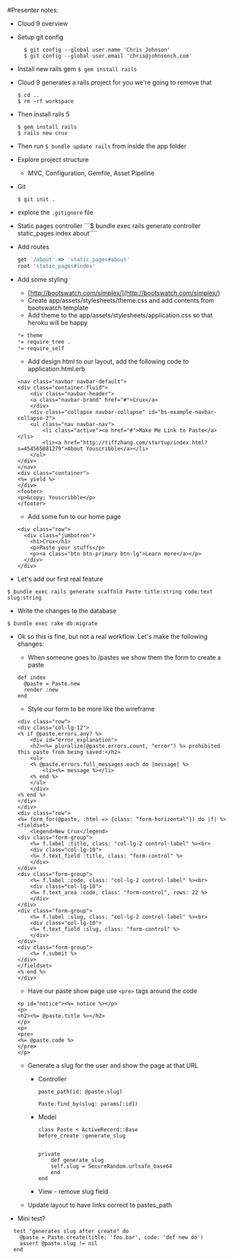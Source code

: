 #Presenter notes:
* Cloud 9 overview
* Setup git config
  ```
    $ git config --global user.name 'Chris Johnson'
    $ git config --global user.email 'chris@johnsonch.com'
  ```
* Install new rails gem ```$ gem install rails```
* Cloud 9 generates a rails project for you we're going to remove that

	```
    $ cd ..
    $ rm -rf workspace
	```
* Then install rails 5

    ```
    $ gem install rails
    $ rails new crux
    ```

* Then run ```$ bundle update rails``` from inside the app folder

* Explore project structure
  * MVC, Configuration, Gemfile, Asset Pipeline
* Git

	```
	$ git init .
	```
* explore the ```.gitignore``` file

* Static pages controller
```$ bundle exec rails generate controller static_pages index about````

* Add routes
  ```ruby
  get '/about' => 'static_pages#about'
  root 'static_pages#index'
  ```

* Add some styling
	* [http://bootswatch.com/simplex/](http://bootswatch.com/simplex/)
	* Create app/assets/stylesheets/theme.css and add contents from bootswatch template
	* Add theme to the app/assets/stylesheets/application.css so that heroku will be happy

    ```css
    *= theme
    *= require_tree .
    *= require_self
    ```
	* Add design html to our layout, add the following code to application.html.erb

    ```
    <nav class="navbar navbar-default">
    <div class="container-fluid">
        <div class="navbar-header">
        <a class="navbar-brand" href="#">Crux</a>
        </div>
        <div class="collapse navbar-collapse" id="bs-example-navbar-collapse-2">
        <ul class="nav navbar-nav">
            <li class="active"><a href="#">Make Me Link to Paste</a></li>
            <li><a href="http://tiffzhang.com/startup/index.html?s=454565081279">About Youscribble</a></li>
        </ul>
    </div>
    </nav>
    <div class="container">
    <%= yield %>
    </div>
    <footer>
    <p>&copy; Youscribble</p>
    </footer>
    ```

	* Add some fun to our home page

    ```
    <div class="row">
      <div class="jumbotron">
        <h1>Crux</h1>
        <p>Paste your stuffs</p>
        <p><a class="btn btn-primary btn-lg">Learn more</a></p>
      </div>
    </div>

   	```
* Let's add our first real feature
```
$ bundle exec rails generate scaffold Paste title:string code:text slug:string
```

* Write the changes to the database
```
$ bundle exec rake db:migrate
```

* Ok so this is fine, but not a real workflow. Let's make the following changes:
	* When someone goes to /pastes we show them the form to create a paste

	```
	def index
      @paste = Paste.new
      render :new
  	end
	```

	* Style our form to be more like the wireframe

    ```
    <div class="row">
    <div class="col-lg-12">
    <% if @paste.errors.any? %>
        <div id="error_explanation">
        <h2><%= pluralize(@paste.errors.count, "error") %> prohibited this paste from being saved:</h2>
        <ul>
        <% @paste.errors.full_messages.each do |message| %>
            <li><%= message %></li>
        <% end %>
        </ul>
        </div>
    <% end %>
    </div>
    </div>
    <div class="row">
    <%= form_for(@paste, :html => {class: "form-horizontal"}) do |f| %>
    <fieldset>
        <legend>New Crux</legend>
    <div class="form-group">
        <%= f.label :title, class: "col-lg-2 control-label" %><br>
        <div class="col-lg-10">
        <%= f.text_field :title, class: "form-control" %>
        </div>
    </div>
    <div class="form-group">
        <%= f.label :code, class: "col-lg-2 control-label" %><br>
        <div class="col-lg-10">
        <%= f.text_area :code, class: "form-control", rows: 22 %>
        </div>
    </div>
    <div class="form-group">
        <%= f.label :slug, class: "col-lg-2 control-label" %><br>
        <div class="col-lg-10">
        <%= f.text_field :slug, class: "form-control" %>
        </div>
    </div>
    <div class="form-group">
        <%= f.submit %>
    </div>
    </fieldset>
    <% end %>
    </div>
    ```
	* Have our paste show page use ```<pre>``` tags around the code

    ```
    <p id="notice"><%= notice %></p>
    <p>
    <h2><%= @paste.title %></h2>
    </p>
    <p>
    <pre>
    <%= @paste.code %>
    </pre>
    </p>

    ```

	* Generate a slug for the user and show the page at that URL
		* Controller

			```
			paste_path(id: @paste.slug)

			Paste.find_by(slug: params[:id])
			```

		* Model
            ```
            class Paste < ActiveRecord::Base
            before_create :generate_slug


            private
                def generate_slug
                self.slug = SecureRandom.urlsafe_base64
                end
            end
            ```
		* View - remove slug field
	* Update layout to have links correct to pastes_path




* Mini test?

```
  test "generates slug after create" do
    @paste = Paste.create(title: 'foo.bar', code: 'def new do')
    assert @paste.slug != nil
  end
```
